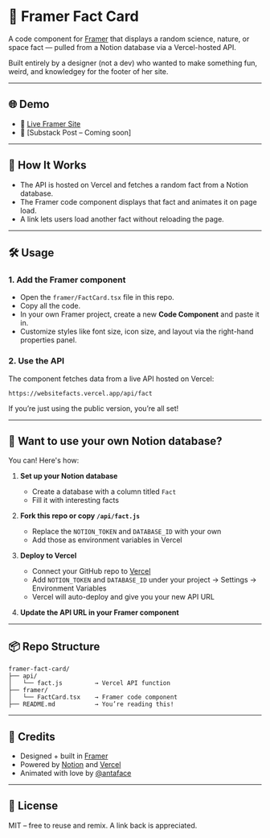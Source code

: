 # 🧠 Framer Fact Card

A code component for [Framer](https://framer.com) that displays a random science, nature, or space fact — pulled from a Notion database via a Vercel-hosted API.

Built entirely by a designer (not a dev) who wanted to make something fun, weird, and knowledgey for the footer of her site.

---

## 🌐 Demo

- 🧪 [Live Framer Site](https://your-framer-site-link.com)
- 📖 [Substack Post – Coming soon]

---

## 🚀 How It Works

- The API is hosted on Vercel and fetches a random fact from a Notion database.
- The Framer code component displays that fact and animates it on page load.
- A link lets users load another fact without reloading the page.

---

## 🛠 Usage

### 1. Add the Framer component

- Open the `framer/FactCard.tsx` file in this repo.
- Copy all the code.
- In your own Framer project, create a new **Code Component** and paste it in.
- Customize styles like font size, icon size, and layout via the right-hand properties panel.

### 2. Use the API

The component fetches data from a live API hosted on Vercel:

```
https://websitefacts.vercel.app/api/fact
```

If you’re just using the public version, you’re all set!

---

## 🔄 Want to use your own Notion database?

You can! Here's how:

1. **Set up your Notion database**
   - Create a database with a column titled `Fact`
   - Fill it with interesting facts

2. **Fork this repo or copy `/api/fact.js`**
   - Replace the `NOTION_TOKEN` and `DATABASE_ID` with your own
   - Add those as environment variables in Vercel

3. **Deploy to Vercel**
   - Connect your GitHub repo to [Vercel](https://vercel.com)
   - Add `NOTION_TOKEN` and `DATABASE_ID` under your project → Settings → Environment Variables
   - Vercel will auto-deploy and give you your new API URL

4. **Update the API URL in your Framer component**

---

## 📦 Repo Structure

```
framer-fact-card/
├── api/
│   └── fact.js         → Vercel API function
├── framer/
│   └── FactCard.tsx    → Framer code component
├── README.md           → You’re reading this!
```

---

## 📒 Credits

- Designed + built in [Framer](https://framer.com)
- Powered by [Notion](https://notion.so) and [Vercel](https://vercel.com)
- Animated with love by [@antaface](https://github.com/antaface)

---

## 🪪 License

MIT – free to reuse and remix. A link back is appreciated.
